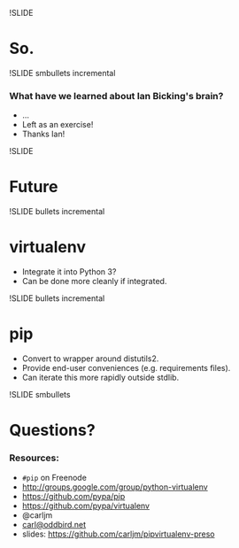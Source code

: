 !SLIDE

# So. #

!SLIDE smbullets incremental

### What have we learned about Ian Bicking's brain? ###

* ...
* Left as an exercise!
* Thanks Ian!

!SLIDE

# Future

!SLIDE bullets incremental

# virtualenv #

* Integrate it into Python 3?
* Can be done more cleanly if integrated.

!SLIDE bullets incremental

# pip #

* Convert to wrapper around distutils2.
* Provide end-user conveniences (e.g. requirements files).
* Can iterate this more rapidly outside stdlib.

!SLIDE smbullets

# Questions? #

### Resources: ###

* `#pip` on Freenode
* http://groups.google.com/group/python-virtualenv
* https://github.com/pypa/pip
* https://github.com/pypa/virtualenv
* @carljm
* carl@oddbird.net
* slides: https://github.com/carljm/pipvirtualenv-preso
